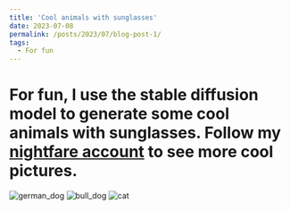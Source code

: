 ```yaml
---
title: 'Cool animals with sunglasses'
date: 2023-07-08
permalink: /posts/2023/07/blog-post-1/
tags:
  - For fun
---
```


For fun, I use the stable diffusion model to generate some cool animals with sunglasses. Follow my [nightfare account](https://creator.nightcafe.studio/u/Davidcheng2020) to see more cool pictures.
======

![german_dog](/images\4p3grjO0UkIArnPZiL4F--1--vjpj9_15.625x.jpg)
![bull_dog](/images\jgjO8P4MEjwFX9PscLmg--1--97hmo_15.625x.jpg)
![cat](/images\YfWoYSuHI3eSpodtzLET--1--ievyd_12.5x.jpg)

